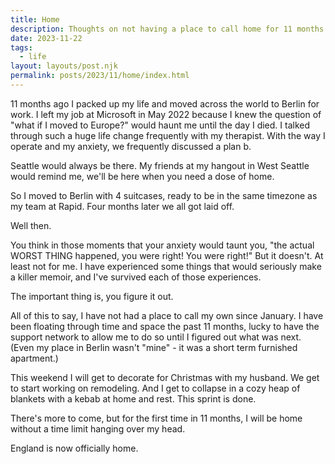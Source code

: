 ```yaml
---
title: Home
description: Thoughts on not having a place to call home for 11 months
date: 2023-11-22
tags:
  - life
layout: layouts/post.njk
permalink: posts/2023/11/home/index.html
---
```


11 months ago I packed up my life and moved across the world to Berlin for work. I left my job at Microsoft in May 2022 because I knew the question of "what if I moved to Europe?" would haunt me until the day I died. I talked through such a huge life change frequently with my therapist. With the way I operate and my anxiety, we frequently discussed a plan b. 

Seattle would always be there. My friends at my hangout in West Seattle would remind me, we'll be here when you need a dose of home. 

So I moved to Berlin with 4 suitcases, ready to be in the same timezone as my team at Rapid. Four months later we all got laid off. 

Well then. 

You think in those moments that your anxiety would taunt you, "the actual WORST THING happened, you were right! You were right!" But it doesn't. At least not for me. I have experienced some things that would seriously make a killer memoir, and I've survived each of those experiences.  

The important thing is, you figure it out. 

All of this to say, I have not had a place to call my own since January. I have been floating through time and space the past 11 months, lucky to have the support network to allow me to do so until I figured out what was next. (Even my place in Berlin wasn't "mine" - it was a short term furnished apartment.)

This weekend I will get to decorate for Christmas with my husband. We get to start working on remodeling. And I get to collapse in a cozy heap of blankets with a kebab at home and rest. This sprint is done. 

There's more to come, but for the first time in 11 months, I will be home without a time limit hanging over my head. 

England is now officially home.  

